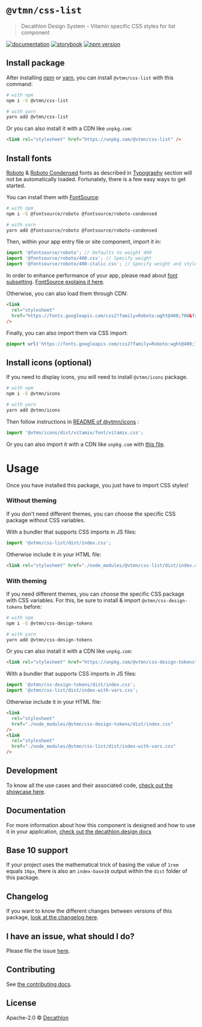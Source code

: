 # `@vtmn/css-list`

> Decathlon Design System - Vitamin specific CSS styles for list component

<a href="https://www.decathlon.design/726f8c765/p/078570-list-beta/b/9115e7"><img src="https://img.shields.io/badge/decathlon.design-docs-007dbc" alt="documentation" /></a>
<a href="https://decathlon.github.io/vitamin-web/@vtmn/showcase-css/?path=/docs/components-structure-list--overview"><img src="https://img.shields.io/badge/storybook-css-d891bc?style=flat&logo=storybook" alt="storybook" /></a>
<a href="https://www.npmjs.com/package/@vtmn/css-list"><img src="https://img.shields.io/npm/v/@vtmn/css-list?style=flat&logo=npm" alt="npm version" /></a>

## Install package

After installing [npm](https://docs.npmjs.com/downloading-and-installing-node-js-and-npm) or [yarn](https://yarnpkg.com/en/docs/install), you can install `@vtmn/css-list` with this command:

```sh
# with npm
npm i -S @vtmn/css-list

# with yarn
yarn add @vtmn/css-list
```

Or you can also install it with a CDN like `unpkg.com`:

```html
<link rel="stylesheet" href="https://unpkg.com/@vtmn/css-list" />
```

## Install fonts

[Roboto](https://fonts.google.com/specimen/Roboto) & [Roboto Condensed](https://fonts.google.com/specimen/Roboto+Condensed) fonts as described in [Typography](https://www.decathlon.design/726f8c765/v/0/p/860e14-typography) section will not be automatically loaded. Fortunately, there is a few easy ways to get started.

You can install them with [FontSource](https://github.com/fontsource/fontsource):

```sh
# with npm
npm i -S @fontsource/roboto @fontsource/roboto-condensed

# with yarn
yarn add @fontsource/roboto @fontsource/roboto-condensed
```

Then, within your app entry file or site component, import it in:

```javascript
import '@fontsource/roboto'; // Defaults to weight 400
import '@fontsource/roboto/400.css'; // Specify weight
import '@fontsource/roboto/400-italic.css'; // Specify weight and style
```

In order to enhance performance of your app, please read about [font subsetting](https://web.dev/font-best-practices/#subset-fonts). [FontSource explains it here](https://fontsource.org/docs/getting-started/subsets).

Otherwise, you can also load them through CDN:

```html
<link
  rel="stylesheet"
  href="https://fonts.googleapis.com/css2?family=Roboto:wght@400;700&family=Roboto+Condensed:ital,wght@0,400;0,700;1,700&display=swap"
/>
```

Finally, you can also import them via CSS import:

```css
@import url('https://fonts.googleapis.com/css2?family=Roboto:wght@400;700&family=Roboto+Condensed:ital,wght@0,400;0,700;1,700&display=swap');
```

## Install icons (optional)

If you need to display icons, you will need to install `@vtmn/icons` package.

```sh
# with npm
npm i -S @vtmn/icons

# with yarn
yarn add @vtmn/icons
```

Then follow instructions in [README of @vtmn/icons](https://www.npmjs.com/package/@vtmn/icons) :

```javascript
import '@vtmn/icons/dist/vitamix/font/vitamix.css';
```

Or you can also import it with a CDN like `unpkg.com` with [this file](https://unpkg.com/@vtmn/icons/dist/vitamix/font/vitamix.css).

# Usage

Once you have installed this package, you just have to import CSS styles!

### Without theming

If you don't need different themes, you can choose the specific CSS package without CSS variables.

With a bundler that supports CSS imports in JS files:

```javascript
import '@vtmn/css-list/dist/index.css';
```

Otherwise include it in your HTML file:

```html
<link rel="stylesheet" href="./node_modules/@vtmn/css-list/dist/index.css" />
```

### With theming

If you need different themes, you can choose the specific CSS package with CSS variables. For this, be sure to install & import `@vtmn/css-design-tokens` before:

```sh
# with npm
npm i -S @vtmn/css-design-tokens

# with yarn
yarn add @vtmn/css-design-tokens
```

Or you can also install it with a CDN like `unpkg.com`:

```html
<link rel="stylesheet" href="https://unpkg.com/@vtmn/css-design-tokens" />
```

With a bundler that supports CSS imports in JS files:

```javascript
import '@vtmn/css-design-tokens/dist/index.css';
import '@vtmn/css-list/dist/index-with-vars.css';
```

Otherwise include it in your HTML file:

```html
<link
  rel="stylesheet"
  href="./node_modules/@vtmn/css-design-tokens/dist/index.css"
/>
<link
  rel="stylesheet"
  href="./node_modules/@vtmn/css-list/dist/index-with-vars.css"
/>
```

## Development

To know all the use cases and their associated code, [check out the showcase here](https://decathlon.github.io/vitamin-web/@vtmn/showcase-css/?path=/docs/components-list--overview).

## Documentation

For more information about how this component is designed and how to use it in your application, [check out the decathlon.design docs](https://www.decathlon.design/726f8c765/p/078570-list-beta/b/9115e7)

## Base 10 support

If your project uses the mathematical trick of basing the value of `1rem` equals `10px`, there is also an `index-base10` output within the `dist` folder of this package.

## Changelog

If you want to know the different changes between versions of this package, [look at the changelog here](https://github.com/Decathlon/vitamin-web/blob/main/packages/sources/css/src/components/list/CHANGELOG.md).

## I have an issue, what should I do?

Please file the issue [here](https://github.com/Decathlon/vitamin-web/issues/new).

## Contributing

See [the contributing docs](https://github.com/Decathlon/vitamin-web/blob/main/CONTRIBUTING.md).

## License

Apache-2.0 © [Decathlon](https://github.com/Decathlon)
